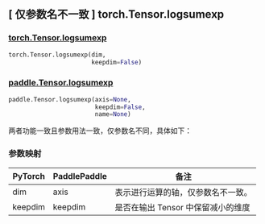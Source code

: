 ## [ 仅参数名不⼀致 ] torch.Tensor.logsumexp


### [torch.Tensor.logsumexp](https://pytorch.org/docs/stable/generated/torch.Tensor.logsumexp.html)

```python
torch.Tensor.logsumexp(dim, 
                       keepdim=False) 
```

### [paddle.Tensor.logsumexp](https://www.paddlepaddle.org.cn/documentation/docs/api/paddle/Tensor_cn.html#logsumexp-axis-none-keepdim-false-name-none)

```python
paddle.Tensor.logsumexp(axis=None, 
                        keepdim=False, 
                        name=None)
```

两者功能一致且参数用法一致，仅参数名不同，具体如下：

### 参数映射

| PyTorch | PaddlePaddle | 备注                                                     |
| ------- | ------------ | -------------------------------------------------------- |
| dim   | axis           | 表示进行运算的轴，仅参数名不一致。                       |
| keepdim     | keepdim         | 是否在输出 Tensor 中保留减小的维度                       |
